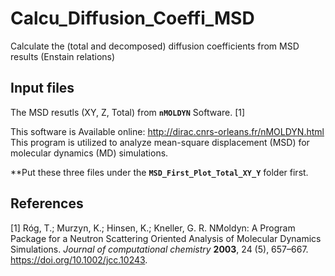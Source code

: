# Calcu_Diffusion_Coeffi_MSD

Calculate the (total and decomposed) diffusion coefficients from MSD results (Enstain relations)

## Input files

The MSD resutls (XY, Z, Total) from **`nMOLDYN`** Software. [1]

This software is Available online: http://dirac.cnrs-orleans.fr/nMOLDYN.html  This program is utilized to analyze mean-square displacement (MSD) for molecular dynamics (MD) simulations.  

**Put these three files under the **`MSD_First_Plot_Total_XY_Y`** folder first.

## References

[1] Róg, T.; Murzyn, K.; Hinsen, K.; Kneller, G. R. NMoldyn: A Program Package for a Neutron Scattering Oriented Analysis of Molecular Dynamics Simulations. _Journal_ _of_ _computational_ _chemistry_ **2003**, 24 (5), 657–667. https://doi.org/10.1002/jcc.10243.
